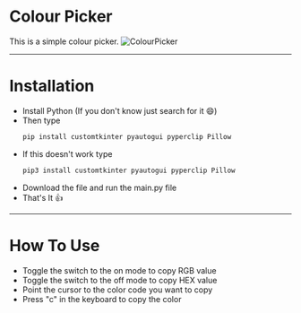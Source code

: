 # Colour Picker
This is a simple colour picker.
![ColourPicker](https://user-images.githubusercontent.com/77579661/169813556-daec5b7b-e19c-49e0-9dd1-da5b67a15947.gif)


***
# Installation
- Install Python (If you don't know just search for it 😄)
- Then type
  ```bash
  pip install customtkinter pyautogui pyperclip Pillow
  ```
- If this doesn't work type
  ```bash
  pip3 install customtkinter pyautogui pyperclip Pillow
  ```
- Download the file and run the main.py file
- That's It 👍
***
# How To Use
- Toggle the switch to the on mode to copy RGB value
- Toggle the switch to the off mode to copy HEX value
- Point the cursor to the color code you want to copy
- Press "c" in the keyboard to copy the color




